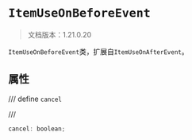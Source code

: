 # `ItemUseOnBeforeEvent`

> 文档版本：1.21.0.20

`ItemUseOnBeforeEvent`类，扩展自`ItemUseOnAfterEvent`。

## 属性

/// define
`cancel`


///

```js
cancel: boolean;
```

